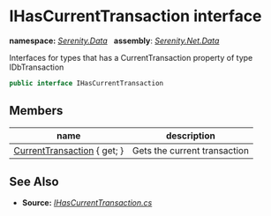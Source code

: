 # IHasCurrentTransaction interface
**namespace:** *[Serenity.Data](../README.md#serenity.data-namespace)*   **assembly**: *[Serenity.Net.Data](../README.md)*

Interfaces for types that has a CurrentTransaction property of type IDbTransaction

```csharp
public interface IHasCurrentTransaction
```

## Members

| name | description |
| --- | --- |
| [CurrentTransaction](IHasCurrentTransaction/CurrentTransaction.md) { get; } | Gets the current transaction |

## See Also

* **Source:** *[IHasCurrentTransaction.cs](https://github.com/serenity-is/Serenity/blob/master/src/Serenity.Net.Data/Connections/IHasCurrentTransaction.cs)*